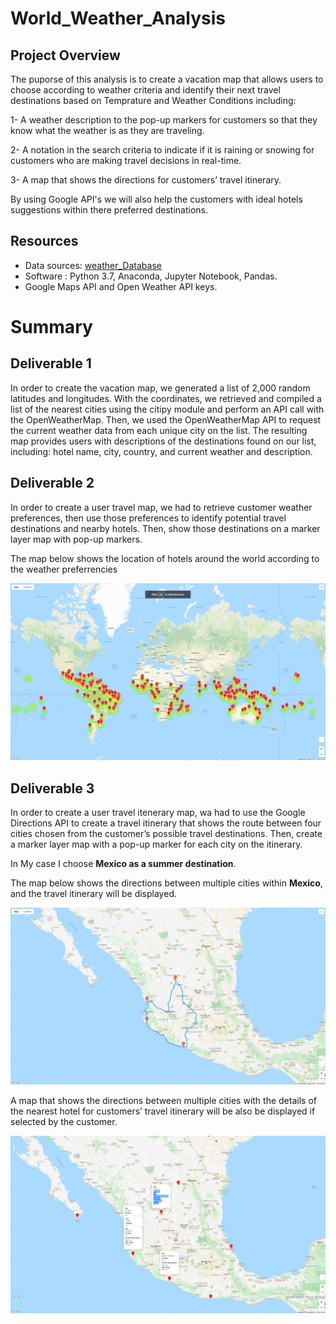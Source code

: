 # World_Weather_Analysis

## Project Overview

The puporse of this analysis is to create a vacation map that allows users to choose according to weather criteria and identify their next travel destinations based on Temprature and Weather Conditions including:

1- A weather description to the pop-up markers for customers so that they know what the weather is as they are traveling.

2- A notation in the search criteria to indicate if it is raining or snowing for customers who are making travel decisions in real-time.

3- A map that shows the directions for customers’ travel itinerary.

By using Google API's we will also help the customers with ideal hotels suggestions within there preferred destinations.

## Resources

- Data sources: [weather_Database](/weather_Database/WeatherPy_Database.csv)
- Software : Python 3.7, Anaconda, Jupyter Notebook, Pandas.
- Google Maps API and Open Weather API keys.

# Summary 

## Deliverable 1

In order to create the vacation map, we generated a list of 2,000 random latitudes and longitudes. With the coordinates, we retrieved and compiled a list of the nearest cities using the citipy module and perform an API call with the OpenWeatherMap. Then, we used the OpenWeatherMap API to request the current weather data from each unique city on the list. The resulting map provides users with descriptions of the destinations found on our list, including: hotel name, city, country, and current weather and description. 

## Deliverable 2

In order to create a user travel map, we had to retrieve customer weather preferences, then use those preferences to identify potential travel destinations and nearby hotels. Then, show those destinations on a marker layer map with pop-up markers.

The map below shows the location of hotels around the world according to the weather preferrencies

![WeatherPy_vacation_map](/Vacation_search/WeatherPy_vacation_map.png)

## Deliverable 3

In order to create a user travel itenerary map, wa had to use the Google Directions API to create a travel itinerary that shows the route between four cities chosen from the customer’s possible travel destinations. Then, create a marker layer map with a pop-up marker for each city on the itinerary.

In My case I choose **Mexico as a summer destination**.

The map below shows the directions between multiple cities within **Mexico**, and the travel itinerary will be displayed.

![Vacation_Itinerary](/Vacation_Itinerary/WeatherPy_travel_map.png)

A map that shows the directions between multiple cities with the details of the nearest hotel for customers’ travel itinerary will be also be displayed if selected by the customer.

![WeatherPy_travel_map_markers](/Vacation_Itinerary/WeatherPy_travel_map_markers.png)

